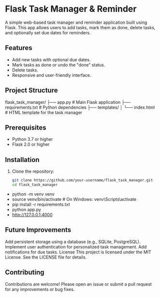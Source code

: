 # Flask Task Manager & Reminder

A simple web-based task manager and reminder application built using Flask. This app allows users to add tasks, mark them as done, delete tasks, and optionally set due dates for reminders.

## Features
- Add new tasks with optional due dates.
- Mark tasks as done or undo the "done" status.
- Delete tasks.
- Responsive and user-friendly interface.

## Project Structure
flask_task_manager/ 
├── app.py # Main Flask application 
├── requirements.txt # Python dependencies 
├── templates/ 
│ └── index.html # HTML template for the task manager


## Prerequisites
- Python 3.7 or higher
- Flask 2.0 or higher

## Installation
1. Clone the repository:
   ```bash
   git clone https://github.com/your-username/flask_task_manager.git
   cd flask_task_manager
   ```

  - python -m venv venv
  - source venv/bin/activate  # On Windows: venv\Scripts\activate
  - pip install -r requirements.txt
  - python app.py
  - http://127.0.0.1:4000

 ## Future Improvements
Add persistent storage using a database (e.g., SQLite, PostgreSQL).
Implement user authentication for personalized task management.
Add notifications for due tasks.
License
This project is licensed under the MIT License. See the LICENSE file for details.

## Contributing
Contributions are welcome! Please open an issue or submit a pull request for any improvements or bug fixes.
